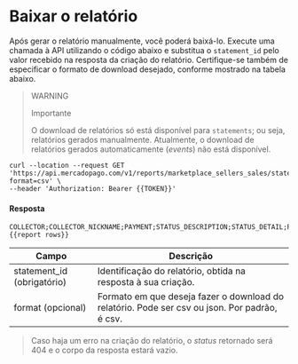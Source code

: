 # Baixar o relatório

Após gerar o relatório manualmente, você poderá baixá-lo. Execute uma chamada à API utilizando o código abaixo e substitua o `statement_id` pelo valor recebido na resposta da criação do relatório. Certifique-se também de especificar o formato de download desejado, conforme mostrado na tabela abaixo.

> WARNING
>
> Importante
>
> O download de relatórios só está disponível para `statements`; ou seja, relatórios gerados manualmente. Atualmente, o download de relatórios gerados automaticamente (_events_) não está disponível.

```curl
curl --location --request GET 'https://api.mercadopago.com/v1/reports/marketplace_sellers_sales/statements/{{statement_id}}/download?format=csv' \
--header 'Authorization: Bearer {{TOKEN}}'
```

#### Resposta
```
COLLECTOR;COLLECTOR_NICKNAME;PAYMENT;STATUS_DESCRIPTION;STATUS_DETAIL;PURCHASE_ORDER;PAYMENT_METHOD_TYPE;TRANSACTION_AMOUNT;DATE_CREATED;DATE_APPROVED;MARKETPLACE_FEE_AMOUNT;MERCADOPAGO_FEE_AMOUNT;TOTAL_PAID_AMOUNT;NET_RECEIVED_AMOUNT
{{report rows}}
```

| Campo                   | Descrição                                                                                                          |
|-------------------------|----------------------------------------------------------------------------------------------------------------------|
| statement_id (obrigatório) | Identificação do relatório, obtida na resposta à sua criação.                                                    |
| format (opcional)        | Formato em que deseja fazer o download do relatório. Pode ser csv ou json. Por padrão, é csv.   |

> Caso haja um erro na criação do relatório, o _status_ retornado será 404 e o corpo da resposta estará vazio.

